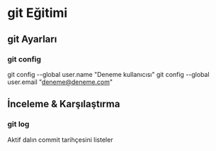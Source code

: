 # git Eğitimi

## git Ayarları

### git config

git config --global user.name "Deneme kullanıcısı"
git config --global user.email "deneme@deneme.com"


## İnceleme & Karşılaştırma

### git log

Aktif dalın commit tarihçesini listeler

